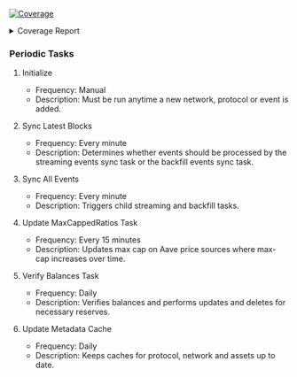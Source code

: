 <!-- Pytest Coverage Comment:Begin -->
<a href="https://github.com/aknirmal90/liquidations_v2/blob/main/README.md"><img alt="Coverage" src="https://img.shields.io/badge/Coverage-50%25-orange.svg" /></a><details><summary>Coverage Report </summary><table><tr><th>File</th><th>Stmts</th><th>Miss</th><th>Cover</th><th>Missing</th></tr><tbody><tr><td><a href="https://github.com/aknirmal90/liquidations_v2/blob/main/manage.py">manage.py</a></td><td>11</td><td>11</td><td>0%</td><td><a href="https://github.com/aknirmal90/liquidations_v2/blob/main/manage.py#L3-L22">3&ndash;22</a></td></tr><tr><td colspan="5"><b>aave</b></td></tr><tr><td>&nbsp; &nbsp;<a href="https://github.com/aknirmal90/liquidations_v2/blob/main/aave/adapter.py">adapter.py</a></td><td>372</td><td>372</td><td>0%</td><td><a href="https://github.com/aknirmal90/liquidations_v2/blob/main/aave/adapter.py#L1-L831">1&ndash;831</a></td></tr><tr><td>&nbsp; &nbsp;<a href="https://github.com/aknirmal90/liquidations_v2/blob/main/aave/admin.py">admin.py</a></td><td>249</td><td>135</td><td>46%</td><td><a href="https://github.com/aknirmal90/liquidations_v2/blob/main/aave/admin.py#L123">123</a>, <a href="https://github.com/aknirmal90/liquidations_v2/blob/main/aave/admin.py#L127">127</a>, <a href="https://github.com/aknirmal90/liquidations_v2/blob/main/aave/admin.py#L131">131</a>, <a href="https://github.com/aknirmal90/liquidations_v2/blob/main/aave/admin.py#L135">135</a>, <a href="https://github.com/aknirmal90/liquidations_v2/blob/main/aave/admin.py#L139">139</a>, <a href="https://github.com/aknirmal90/liquidations_v2/blob/main/aave/admin.py#L143">143</a>, <a href="https://github.com/aknirmal90/liquidations_v2/blob/main/aave/admin.py#L147">147</a>, <a href="https://github.com/aknirmal90/liquidations_v2/blob/main/aave/admin.py#L169">169</a>, <a href="https://github.com/aknirmal90/liquidations_v2/blob/main/aave/admin.py#L173-L176">173&ndash;176</a>, <a href="https://github.com/aknirmal90/liquidations_v2/blob/main/aave/admin.py#L180-L183">180&ndash;183</a>, <a href="https://github.com/aknirmal90/liquidations_v2/blob/main/aave/admin.py#L187-L189">187&ndash;189</a>, <a href="https://github.com/aknirmal90/liquidations_v2/blob/main/aave/admin.py#L258-L260">258&ndash;260</a>, <a href="https://github.com/aknirmal90/liquidations_v2/blob/main/aave/admin.py#L265-L267">265&ndash;267</a>, <a href="https://github.com/aknirmal90/liquidations_v2/blob/main/aave/admin.py#L272-L274">272&ndash;274</a>, <a href="https://github.com/aknirmal90/liquidations_v2/blob/main/aave/admin.py#L279-L281">279&ndash;281</a>, <a href="https://github.com/aknirmal90/liquidations_v2/blob/main/aave/admin.py#L286-L288">286&ndash;288</a>, <a href="https://github.com/aknirmal90/liquidations_v2/blob/main/aave/admin.py#L379">379</a>, <a href="https://github.com/aknirmal90/liquidations_v2/blob/main/aave/admin.py#L383">383</a>, <a href="https://github.com/aknirmal90/liquidations_v2/blob/main/aave/admin.py#L498">498</a>, <a href="https://github.com/aknirmal90/liquidations_v2/blob/main/aave/admin.py#L503-L531">503&ndash;531</a>, <a href="https://github.com/aknirmal90/liquidations_v2/blob/main/aave/admin.py#L536-L553">536&ndash;553</a>, <a href="https://github.com/aknirmal90/liquidations_v2/blob/main/aave/admin.py#L573-L590">573&ndash;590</a>, <a href="https://github.com/aknirmal90/liquidations_v2/blob/main/aave/admin.py#L610-L650">610&ndash;650</a>, <a href="https://github.com/aknirmal90/liquidations_v2/blob/main/aave/admin.py#L691-L720">691&ndash;720</a>, <a href="https://github.com/aknirmal90/liquidations_v2/blob/main/aave/admin.py#L757-L759">757&ndash;759</a>, <a href="https://github.com/aknirmal90/liquidations_v2/blob/main/aave/admin.py#L763-L770">763&ndash;770</a>, <a href="https://github.com/aknirmal90/liquidations_v2/blob/main/aave/admin.py#L790-L797">790&ndash;797</a>, <a href="https://github.com/aknirmal90/liquidations_v2/blob/main/aave/admin.py#L888-L892">888&ndash;892</a>, <a href="https://github.com/aknirmal90/liquidations_v2/blob/main/aave/admin.py#L896-L900">896&ndash;900</a>, <a href="https://github.com/aknirmal90/liquidations_v2/blob/main/aave/admin.py#L904-L908">904&ndash;908</a>, <a href="https://github.com/aknirmal90/liquidations_v2/blob/main/aave/admin.py#L912-L916">912&ndash;916</a></td></tr><tr><td>&nbsp; &nbsp;<a href="https://github.com/aknirmal90/liquidations_v2/blob/main/aave/dataprovider.py">dataprovider.py</a></td><td>34</td><td>19</td><td>44%</td><td><a href="https://github.com/aknirmal90/liquidations_v2/blob/main/aave/dataprovider.py#L13-L16">13&ndash;16</a>, <a href="https://github.com/aknirmal90/liquidations_v2/blob/main/aave/dataprovider.py#L26-L42">26&ndash;42</a>, <a href="https://github.com/aknirmal90/liquidations_v2/blob/main/aave/dataprovider.py#L51-L65">51&ndash;65</a>, <a href="https://github.com/aknirmal90/liquidations_v2/blob/main/aave/dataprovider.py#L73">73</a>, <a href="https://github.com/aknirmal90/liquidations_v2/blob/main/aave/dataprovider.py#L82">82</a>, <a href="https://github.com/aknirmal90/liquidations_v2/blob/main/aave/dataprovider.py#L91">91</a>, <a href="https://github.com/aknirmal90/liquidations_v2/blob/main/aave/dataprovider.py#L100">100</a>, <a href="https://github.com/aknirmal90/liquidations_v2/blob/main/aave/dataprovider.py#L109">109</a></td></tr><tr><td>&nbsp; &nbsp;<a href="https://github.com/aknirmal90/liquidations_v2/blob/main/aave/inlines.py">inlines.py</a></td><td>270</td><td>123</td><td>54%</td><td><a href="https://github.com/aknirmal90/liquidations_v2/blob/main/aave/inlines.py#L24">24</a>, <a href="https://github.com/aknirmal90/liquidations_v2/blob/main/aave/inlines.py#L42">42</a>, <a href="https://github.com/aknirmal90/liquidations_v2/blob/main/aave/inlines.py#L46">46</a>, <a href="https://github.com/aknirmal90/liquidations_v2/blob/main/aave/inlines.py#L50">50</a>, <a href="https://github.com/aknirmal90/liquidations_v2/blob/main/aave/inlines.py#L69">69</a>, <a href="https://github.com/aknirmal90/liquidations_v2/blob/main/aave/inlines.py#L73">73</a>, <a href="https://github.com/aknirmal90/liquidations_v2/blob/main/aave/inlines.py#L77">77</a>, <a href="https://github.com/aknirmal90/liquidations_v2/blob/main/aave/inlines.py#L96">96</a>, <a href="https://github.com/aknirmal90/liquidations_v2/blob/main/aave/inlines.py#L100">100</a>, <a href="https://github.com/aknirmal90/liquidations_v2/blob/main/aave/inlines.py#L104">104</a>, <a href="https://github.com/aknirmal90/liquidations_v2/blob/main/aave/inlines.py#L123">123</a>, <a href="https://github.com/aknirmal90/liquidations_v2/blob/main/aave/inlines.py#L127">127</a>, <a href="https://github.com/aknirmal90/liquidations_v2/blob/main/aave/inlines.py#L131">131</a>, <a href="https://github.com/aknirmal90/liquidations_v2/blob/main/aave/inlines.py#L150">150</a>, <a href="https://github.com/aknirmal90/liquidations_v2/blob/main/aave/inlines.py#L154">154</a>, <a href="https://github.com/aknirmal90/liquidations_v2/blob/main/aave/inlines.py#L158">158</a>, <a href="https://github.com/aknirmal90/liquidations_v2/blob/main/aave/inlines.py#L177">177</a>, <a href="https://github.com/aknirmal90/liquidations_v2/blob/main/aave/inlines.py#L181">181</a>, <a href="https://github.com/aknirmal90/liquidations_v2/blob/main/aave/inlines.py#L185">185</a>, <a href="https://github.com/aknirmal90/liquidations_v2/blob/main/aave/inlines.py#L204">204</a>, <a href="https://github.com/aknirmal90/liquidations_v2/blob/main/aave/inlines.py#L208">208</a>, <a href="https://github.com/aknirmal90/liquidations_v2/blob/main/aave/inlines.py#L212">212</a>, <a href="https://github.com/aknirmal90/liquidations_v2/blob/main/aave/inlines.py#L232">232</a>, <a href="https://github.com/aknirmal90/liquidations_v2/blob/main/aave/inlines.py#L236">236</a>, <a href="https://github.com/aknirmal90/liquidations_v2/blob/main/aave/inlines.py#L240">240</a>, <a href="https://github.com/aknirmal90/liquidations_v2/blob/main/aave/inlines.py#L245-L246">245&ndash;246</a>, <a href="https://github.com/aknirmal90/liquidations_v2/blob/main/aave/inlines.py#L250-L291">250&ndash;291</a>, <a href="https://github.com/aknirmal90/liquidations_v2/blob/main/aave/inlines.py#L300-L341">300&ndash;341</a>, <a href="https://github.com/aknirmal90/liquidations_v2/blob/main/aave/inlines.py#L350-L405">350&ndash;405</a>, <a href="https://github.com/aknirmal90/liquidations_v2/blob/main/aave/inlines.py#L414-L445">414&ndash;445</a>, <a href="https://github.com/aknirmal90/liquidations_v2/blob/main/aave/inlines.py#L452-L484">452&ndash;484</a>, <a href="https://github.com/aknirmal90/liquidations_v2/blob/main/aave/inlines.py#L491-L528">491&ndash;528</a>, <a href="https://github.com/aknirmal90/liquidations_v2/blob/main/aave/inlines.py#L535-L570">535&ndash;570</a>, <a href="https://github.com/aknirmal90/liquidations_v2/blob/main/aave/inlines.py#L577-L616">577&ndash;616</a></td></tr><tr><td>&nbsp; &nbsp;<a href="https://github.com/aknirmal90/liquidations_v2/blob/main/aave/models.py">models.py</a></td><td>383</td><td>98</td><td>74%</td><td><a href="https://github.com/aknirmal90/liquidations_v2/blob/main/aave/models.py#L93">93</a>, <a href="https://github.com/aknirmal90/liquidations_v2/blob/main/aave/models.py#L105-L108">105&ndash;108</a>, <a href="https://github.com/aknirmal90/liquidations_v2/blob/main/aave/models.py#L117-L119">117&ndash;119</a>, <a href="https://github.com/aknirmal90/liquidations_v2/blob/main/aave/models.py#L127">127</a>, <a href="https://github.com/aknirmal90/liquidations_v2/blob/main/aave/models.py#L139-L169">139&ndash;169</a>, <a href="https://github.com/aknirmal90/liquidations_v2/blob/main/aave/models.py#L177-L187">177&ndash;187</a>, <a href="https://github.com/aknirmal90/liquidations_v2/blob/main/aave/models.py#L191-L193">191&ndash;193</a>, <a href="https://github.com/aknirmal90/liquidations_v2/blob/main/aave/models.py#L200-L202">200&ndash;202</a>, <a href="https://github.com/aknirmal90/liquidations_v2/blob/main/aave/models.py#L210-L214">210&ndash;214</a>, <a href="https://github.com/aknirmal90/liquidations_v2/blob/main/aave/models.py#L222-L226">222&ndash;226</a>, <a href="https://github.com/aknirmal90/liquidations_v2/blob/main/aave/models.py#L235-L240">235&ndash;240</a>, <a href="https://github.com/aknirmal90/liquidations_v2/blob/main/aave/models.py#L248-L262">248&ndash;262</a>, <a href="https://github.com/aknirmal90/liquidations_v2/blob/main/aave/models.py#L284">284</a>, <a href="https://github.com/aknirmal90/liquidations_v2/blob/main/aave/models.py#L362">362</a>, <a href="https://github.com/aknirmal90/liquidations_v2/blob/main/aave/models.py#L411">411</a>, <a href="https://github.com/aknirmal90/liquidations_v2/blob/main/aave/models.py#L414">414</a>, <a href="https://github.com/aknirmal90/liquidations_v2/blob/main/aave/models.py#L417-L439">417&ndash;439</a>, <a href="https://github.com/aknirmal90/liquidations_v2/blob/main/aave/models.py#L442-L443">442&ndash;443</a>, <a href="https://github.com/aknirmal90/liquidations_v2/blob/main/aave/models.py#L450-L451">450&ndash;451</a>, <a href="https://github.com/aknirmal90/liquidations_v2/blob/main/aave/models.py#L456-L468">456&ndash;468</a>, <a href="https://github.com/aknirmal90/liquidations_v2/blob/main/aave/models.py#L593">593</a></td></tr><tr><td>&nbsp; &nbsp;<a href="https://github.com/aknirmal90/liquidations_v2/blob/main/aave/price.py">price.py</a></td><td>81</td><td>81</td><td>0%</td><td><a href="https://github.com/aknirmal90/liquidations_v2/blob/main/aave/price.py#L1-L150">1&ndash;150</a></td></tr><tr><td>&nbsp; &nbsp;<a href="https://github.com/aknirmal90/liquidations_v2/blob/main/aave/tasks.py">tasks.py</a></td><td>307</td><td>242</td><td>21%</td><td><a href="https://github.com/aknirmal90/liquidations_v2/blob/main/aave/tasks.py#L47-L70">47&ndash;70</a>, <a href="https://github.com/aknirmal90/liquidations_v2/blob/main/aave/tasks.py#L83-L108">83&ndash;108</a>, <a href="https://github.com/aknirmal90/liquidations_v2/blob/main/aave/tasks.py#L120">120</a>, <a href="https://github.com/aknirmal90/liquidations_v2/blob/main/aave/tasks.py#L123-L125">123&ndash;125</a>, <a href="https://github.com/aknirmal90/liquidations_v2/blob/main/aave/tasks.py#L140-L192">140&ndash;192</a>, <a href="https://github.com/aknirmal90/liquidations_v2/blob/main/aave/tasks.py#L209-L252">209&ndash;252</a>, <a href="https://github.com/aknirmal90/liquidations_v2/blob/main/aave/tasks.py#L263-L320">263&ndash;320</a>, <a href="https://github.com/aknirmal90/liquidations_v2/blob/main/aave/tasks.py#L334-L338">334&ndash;338</a>, <a href="https://github.com/aknirmal90/liquidations_v2/blob/main/aave/tasks.py#L341-L349">341&ndash;349</a>, <a href="https://github.com/aknirmal90/liquidations_v2/blob/main/aave/tasks.py#L352-L359">352&ndash;359</a>, <a href="https://github.com/aknirmal90/liquidations_v2/blob/main/aave/tasks.py#L363-L381">363&ndash;381</a>, <a href="https://github.com/aknirmal90/liquidations_v2/blob/main/aave/tasks.py#L385-L458">385&ndash;458</a>, <a href="https://github.com/aknirmal90/liquidations_v2/blob/main/aave/tasks.py#L464-L468">464&ndash;468</a>, <a href="https://github.com/aknirmal90/liquidations_v2/blob/main/aave/tasks.py#L472-L475">472&ndash;475</a>, <a href="https://github.com/aknirmal90/liquidations_v2/blob/main/aave/tasks.py#L479-L543">479&ndash;543</a>, <a href="https://github.com/aknirmal90/liquidations_v2/blob/main/aave/tasks.py#L547-L595">547&ndash;595</a>, <a href="https://github.com/aknirmal90/liquidations_v2/blob/main/aave/tasks.py#L602-L614">602&ndash;614</a>, <a href="https://github.com/aknirmal90/liquidations_v2/blob/main/aave/tasks.py#L625-L637">625&ndash;637</a>, <a href="https://github.com/aknirmal90/liquidations_v2/blob/main/aave/tasks.py#L646-L691">646&ndash;691</a></td></tr><tr><td colspan="5"><b>aave/management/commands</b></td></tr><tr><td>&nbsp; &nbsp;<a href="https://github.com/aknirmal90/liquidations_v2/blob/main/aave/management/commands/listen_base.py">listen_base.py</a></td><td>64</td><td>64</td><td>0%</td><td><a href="https://github.com/aknirmal90/liquidations_v2/blob/main/aave/management/commands/listen_base.py#L1-L118">1&ndash;118</a></td></tr><tr><td>&nbsp; &nbsp;<a href="https://github.com/aknirmal90/liquidations_v2/blob/main/aave/management/commands/listen_pending_transactions.py">listen_pending_transactions.py</a></td><td>26</td><td>26</td><td>0%</td><td><a href="https://github.com/aknirmal90/liquidations_v2/blob/main/aave/management/commands/listen_pending_transactions.py#L1-L66">1&ndash;66</a></td></tr><tr><td>&nbsp; &nbsp;<a href="https://github.com/aknirmal90/liquidations_v2/blob/main/aave/management/commands/listen_sequencer.py">listen_sequencer.py</a></td><td>102</td><td>102</td><td>0%</td><td><a href="https://github.com/aknirmal90/liquidations_v2/blob/main/aave/management/commands/listen_sequencer.py#L1-L191">1&ndash;191</a></td></tr><tr><td colspan="5"><b>blockchains</b></td></tr><tr><td>&nbsp; &nbsp;<a href="https://github.com/aknirmal90/liquidations_v2/blob/main/blockchains/admin.py">admin.py</a></td><td>33</td><td>3</td><td>91%</td><td><a href="https://github.com/aknirmal90/liquidations_v2/blob/main/blockchains/admin.py#L117">117</a>, <a href="https://github.com/aknirmal90/liquidations_v2/blob/main/blockchains/admin.py#L139">139</a>, <a href="https://github.com/aknirmal90/liquidations_v2/blob/main/blockchains/admin.py#L142">142</a></td></tr><tr><td>&nbsp; &nbsp;<a href="https://github.com/aknirmal90/liquidations_v2/blob/main/blockchains/models.py">models.py</a></td><td>124</td><td>13</td><td>90%</td><td><a href="https://github.com/aknirmal90/liquidations_v2/blob/main/blockchains/models.py#L62-L64">62&ndash;64</a>, <a href="https://github.com/aknirmal90/liquidations_v2/blob/main/blockchains/models.py#L108-L110">108&ndash;110</a>, <a href="https://github.com/aknirmal90/liquidations_v2/blob/main/blockchains/models.py#L121">121</a>, <a href="https://github.com/aknirmal90/liquidations_v2/blob/main/blockchains/models.py#L128-L129">128&ndash;129</a>, <a href="https://github.com/aknirmal90/liquidations_v2/blob/main/blockchains/models.py#L159">159</a>, <a href="https://github.com/aknirmal90/liquidations_v2/blob/main/blockchains/models.py#L162">162</a>, <a href="https://github.com/aknirmal90/liquidations_v2/blob/main/blockchains/models.py#L165-L166">165&ndash;166</a></td></tr><tr><td>&nbsp; &nbsp;<a href="https://github.com/aknirmal90/liquidations_v2/blob/main/blockchains/tasks.py">tasks.py</a></td><td>260</td><td>130</td><td>50%</td><td><a href="https://github.com/aknirmal90/liquidations_v2/blob/main/blockchains/tasks.py#L171-L172">171&ndash;172</a>, <a href="https://github.com/aknirmal90/liquidations_v2/blob/main/blockchains/tasks.py#L226">226</a>, <a href="https://github.com/aknirmal90/liquidations_v2/blob/main/blockchains/tasks.py#L229">229</a>, <a href="https://github.com/aknirmal90/liquidations_v2/blob/main/blockchains/tasks.py#L232">232</a>, <a href="https://github.com/aknirmal90/liquidations_v2/blob/main/blockchains/tasks.py#L235">235</a>, <a href="https://github.com/aknirmal90/liquidations_v2/blob/main/blockchains/tasks.py#L238-L328">238&ndash;328</a>, <a href="https://github.com/aknirmal90/liquidations_v2/blob/main/blockchains/tasks.py#L331-L347">331&ndash;347</a>, <a href="https://github.com/aknirmal90/liquidations_v2/blob/main/blockchains/tasks.py#L354-L379">354&ndash;379</a>, <a href="https://github.com/aknirmal90/liquidations_v2/blob/main/blockchains/tasks.py#L385-L392">385&ndash;392</a>, <a href="https://github.com/aknirmal90/liquidations_v2/blob/main/blockchains/tasks.py#L395">395</a>, <a href="https://github.com/aknirmal90/liquidations_v2/blob/main/blockchains/tasks.py#L404-L412">404&ndash;412</a>, <a href="https://github.com/aknirmal90/liquidations_v2/blob/main/blockchains/tasks.py#L449-L463">449&ndash;463</a>, <a href="https://github.com/aknirmal90/liquidations_v2/blob/main/blockchains/tasks.py#L472-L498">472&ndash;498</a></td></tr><tr><td colspan="5"><b>config</b></td></tr><tr><td>&nbsp; &nbsp;<a href="https://github.com/aknirmal90/liquidations_v2/blob/main/config/models.py">models.py</a></td><td>26</td><td>12</td><td>54%</td><td><a href="https://github.com/aknirmal90/liquidations_v2/blob/main/config/models.py#L23">23</a>, <a href="https://github.com/aknirmal90/liquidations_v2/blob/main/config/models.py#L27-L37">27&ndash;37</a></td></tr><tr><td colspan="5"><b>liquidations_v2</b></td></tr><tr><td>&nbsp; &nbsp;<a href="https://github.com/aknirmal90/liquidations_v2/blob/main/liquidations_v2/asgi.py">asgi.py</a></td><td>4</td><td>4</td><td>0%</td><td><a href="https://github.com/aknirmal90/liquidations_v2/blob/main/liquidations_v2/asgi.py#L10-L16">10&ndash;16</a></td></tr><tr><td>&nbsp; &nbsp;<a href="https://github.com/aknirmal90/liquidations_v2/blob/main/liquidations_v2/urls.py">urls.py</a></td><td>6</td><td>6</td><td>0%</td><td><a href="https://github.com/aknirmal90/liquidations_v2/blob/main/liquidations_v2/urls.py#L17-L26">17&ndash;26</a></td></tr><tr><td>&nbsp; &nbsp;<a href="https://github.com/aknirmal90/liquidations_v2/blob/main/liquidations_v2/wsgi.py">wsgi.py</a></td><td>4</td><td>4</td><td>0%</td><td><a href="https://github.com/aknirmal90/liquidations_v2/blob/main/liquidations_v2/wsgi.py#L10-L16">10&ndash;16</a></td></tr><tr><td colspan="5"><b>liquidations_v2/settings</b></td></tr><tr><td>&nbsp; &nbsp;<a href="https://github.com/aknirmal90/liquidations_v2/blob/main/liquidations_v2/settings/settings_generic.py">settings_generic.py</a></td><td>39</td><td>6</td><td>85%</td><td><a href="https://github.com/aknirmal90/liquidations_v2/blob/main/liquidations_v2/settings/settings_generic.py#L168-L180">168&ndash;180</a></td></tr><tr><td colspan="5"><b>utils</b></td></tr><tr><td>&nbsp; &nbsp;<a href="https://github.com/aknirmal90/liquidations_v2/blob/main/utils/admin.py">admin.py</a></td><td>72</td><td>57</td><td>21%</td><td><a href="https://github.com/aknirmal90/liquidations_v2/blob/main/utils/admin.py#L12-L13">12&ndash;13</a>, <a href="https://github.com/aknirmal90/liquidations_v2/blob/main/utils/admin.py#L18-L19">18&ndash;19</a>, <a href="https://github.com/aknirmal90/liquidations_v2/blob/main/utils/admin.py#L34-L44">34&ndash;44</a>, <a href="https://github.com/aknirmal90/liquidations_v2/blob/main/utils/admin.py#L56-L67">56&ndash;67</a>, <a href="https://github.com/aknirmal90/liquidations_v2/blob/main/utils/admin.py#L71-L108">71&ndash;108</a>, <a href="https://github.com/aknirmal90/liquidations_v2/blob/main/utils/admin.py#L112-L149">112&ndash;149</a></td></tr><tr><td>&nbsp; &nbsp;<a href="https://github.com/aknirmal90/liquidations_v2/blob/main/utils/encoding.py">encoding.py</a></td><td>85</td><td>61</td><td>28%</td><td><a href="https://github.com/aknirmal90/liquidations_v2/blob/main/utils/encoding.py#L23-L24">23&ndash;24</a>, <a href="https://github.com/aknirmal90/liquidations_v2/blob/main/utils/encoding.py#L27-L28">27&ndash;28</a>, <a href="https://github.com/aknirmal90/liquidations_v2/blob/main/utils/encoding.py#L52">52</a>, <a href="https://github.com/aknirmal90/liquidations_v2/blob/main/utils/encoding.py#L67-L78">67&ndash;78</a>, <a href="https://github.com/aknirmal90/liquidations_v2/blob/main/utils/encoding.py#L83-L95">83&ndash;95</a>, <a href="https://github.com/aknirmal90/liquidations_v2/blob/main/utils/encoding.py#L100-L108">100&ndash;108</a>, <a href="https://github.com/aknirmal90/liquidations_v2/blob/main/utils/encoding.py#L112-L118">112&ndash;118</a>, <a href="https://github.com/aknirmal90/liquidations_v2/blob/main/utils/encoding.py#L122-L135">122&ndash;135</a>, <a href="https://github.com/aknirmal90/liquidations_v2/blob/main/utils/encoding.py#L140-L165">140&ndash;165</a></td></tr><tr><td>&nbsp; &nbsp;<a href="https://github.com/aknirmal90/liquidations_v2/blob/main/utils/files.py">files.py</a></td><td>29</td><td>19</td><td>34%</td><td><a href="https://github.com/aknirmal90/liquidations_v2/blob/main/utils/files.py#L19-L24">19&ndash;24</a>, <a href="https://github.com/aknirmal90/liquidations_v2/blob/main/utils/files.py#L38-L43">38&ndash;43</a>, <a href="https://github.com/aknirmal90/liquidations_v2/blob/main/utils/files.py#L60-L62">60&ndash;62</a>, <a href="https://github.com/aknirmal90/liquidations_v2/blob/main/utils/files.py#L78-L85">78&ndash;85</a></td></tr><tr><td>&nbsp; &nbsp;<a href="https://github.com/aknirmal90/liquidations_v2/blob/main/utils/rpc.py">rpc.py</a></td><td>37</td><td>11</td><td>70%</td><td><a href="https://github.com/aknirmal90/liquidations_v2/blob/main/utils/rpc.py#L15-L28">15&ndash;28</a>, <a href="https://github.com/aknirmal90/liquidations_v2/blob/main/utils/rpc.py#L35-L38">35&ndash;38</a>, <a href="https://github.com/aknirmal90/liquidations_v2/blob/main/utils/rpc.py#L64">64</a>, <a href="https://github.com/aknirmal90/liquidations_v2/blob/main/utils/rpc.py#L76">76</a>, <a href="https://github.com/aknirmal90/liquidations_v2/blob/main/utils/rpc.py#L96">96</a>, <a href="https://github.com/aknirmal90/liquidations_v2/blob/main/utils/rpc.py#L117">117</a></td></tr><tr><td>&nbsp; &nbsp;<a href="https://github.com/aknirmal90/liquidations_v2/blob/main/utils/simulation.py">simulation.py</a></td><td>21</td><td>15</td><td>29%</td><td><a href="https://github.com/aknirmal90/liquidations_v2/blob/main/utils/simulation.py#L20-L47">20&ndash;47</a>, <a href="https://github.com/aknirmal90/liquidations_v2/blob/main/utils/simulation.py#L56-L75">56&ndash;75</a></td></tr><tr><td>&nbsp; &nbsp;<a href="https://github.com/aknirmal90/liquidations_v2/blob/main/utils/tokens.py">tokens.py</a></td><td>40</td><td>27</td><td>32%</td><td><a href="https://github.com/aknirmal90/liquidations_v2/blob/main/utils/tokens.py#L58-L74">58&ndash;74</a>, <a href="https://github.com/aknirmal90/liquidations_v2/blob/main/utils/tokens.py#L79-L89">79&ndash;89</a>, <a href="https://github.com/aknirmal90/liquidations_v2/blob/main/utils/tokens.py#L94-L98">94&ndash;98</a>, <a href="https://github.com/aknirmal90/liquidations_v2/blob/main/utils/tokens.py#L103-L107">103&ndash;107</a></td></tr><tr><td><b>TOTAL</b></td><td><b>3264</b></td><td><b>1641</b></td><td><b>50%</b></td><td>&nbsp;</td></tr></tbody></table></details>
<!-- Pytest Coverage Comment:End -->

### Periodic Tasks

1. Initialize
   - Frequency: Manual
   - Description: Must be run anytime a new network, protocol or event is added.

2. Sync Latest Blocks
   - Frequency: Every minute
   - Description: Determines whether events should be processed by the streaming events sync task or the backfill events sync task.

3. Sync All Events
   - Frequency: Every minute
   - Description: Triggers child streaming and backfill tasks.

4. Update MaxCappedRatios Task
   - Frequency: Every 15 minutes
   - Description: Updates max cap on Aave price sources where max-cap increases over time.

5. Verify Balances Task
   - Frequency: Daily
   - Description: Verifies balances and performs updates and deletes for necessary reserves.

6. Update Metadata Cache
   - Frequency: Daily
   - Description: Keeps caches for protocol, network and assets up to date.
